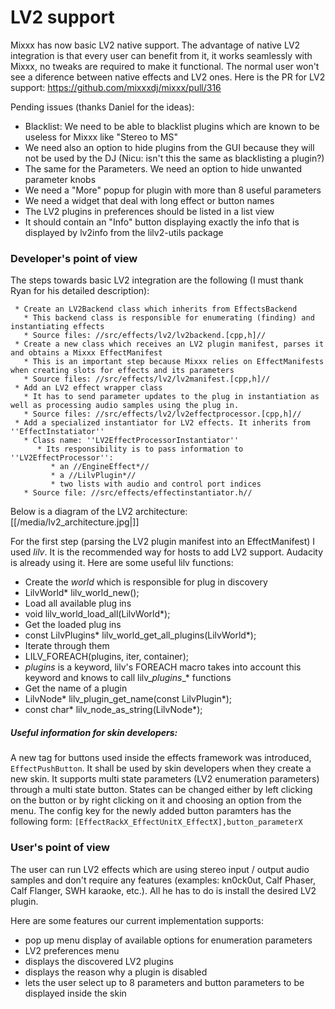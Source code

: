 # LV2 support

Mixxx has now basic LV2 native support. The advantage of native LV2
integration is that every user can benefit from it, it works seamlessly
with Mixxx, no tweaks are required to make it functional. The normal
user won't see a diference between native effects and LV2 ones. Here is
the PR for LV2 support: <https://github.com/mixxxdj/mixxx/pull/316>

Pending issues (thanks Daniel for the ideas):  

  - Blacklist: We need to be able to blacklist plugins which are known
    to be useless for Mixxx like "Stereo to MS"
  - We need also an option to hide plugins from the GUI because they
    will not be used by the DJ (Nicu: isn't this the same as
    blacklisting a plugin?)
  - The same for the Parameters. We need an option to hide unwanted
    parameter knobs
  - We need a "More" popup for plugin with more than 8 useful parameters
  - We need a widget that deal with long effect or button names
  - The LV2 plugins in preferences should be listed in a list view
  - It should contain an "Info" button displaying exactly the info that
    is displayed by lv2info from the lilv2-utils package

### Developer's point of view

The steps towards basic LV2 integration are the following (I must thank
Ryan for his detailed description):

``` 
 * Create an LV2Backend class which inherits from EffectsBackend
   * This backend class is responsible for enumerating (finding) and instantiating effects
   * Source files: //src/effects/lv2/lv2backend.[cpp,h]//
 * Create a new class which receives an LV2 plugin manifest, parses it and obtains a Mixxx EffectManifest
   * This is an important step because Mixxx relies on EffectManifests when creating slots for effects and its parameters
   * Source files: //src/effects/lv2/lv2manifest.[cpp,h]//
 * Add an LV2 effect wrapper class
   * It has to send parameter updates to the plug in instantiation as well as processing audio samples using the plug in.
   * Source files: //src/effects/lv2/lv2effectprocessor.[cpp,h]//
 * Add a specialized instantiator for LV2 effects. It inherits from ''EffectInstatiator''
   * Class name: ''LV2EffectProcessorInstantiator''
      * Its responsibility is to pass information to ''LV2EffectProcessor'':
         * an //EngineEffect*//
         * a //LilvPlugin*//
         * two lists with audio and control port indices
   * Source file: //src/effects/effectinstantiator.h//
```

Below is a diagram of the LV2 architecture:  
[[/media/lv2_architecture.jpg|]]

For the first step (parsing the LV2 plugin manifest into an
EffectManifest) I used *lilv*. It is the recommended way for hosts to
add LV2 support. Audacity is already using it. Here are some useful lilv
functions:

  - Create the *world* which is responsible for plug in discovery
  - LilvWorld\* lilv\_world\_new();
  - Load all available plug ins
  - void lilv\_world\_load\_all(LilvWorld\*);
  - Get the loaded plug ins
  - const LilvPlugins\* lilv\_world\_get\_all\_plugins(LilvWorld\*);
  - Iterate through them
  - LILV\_FOREACH(plugins, iter, container);
  - *plugins* is a keyword, lilv's FOREACH macro takes into account this
    keyword and knows to call lilv\_*plugins*\_\* functions
  - Get the name of a plugin
  - LilvNode\* lilv\_plugin\_get\_name(const LilvPlugin\*);
  - const char\* lilv\_node\_as\_string(LilvNode\*);

##### Useful information for skin developers:

A new tag for buttons used inside the effects framework was introduced,
`EffectPushButton`. It shall be used by skin developers when they create
a new skin. It supports multi state parameters (LV2 enumeration
parameters) through a multi state button. States can be changed either
by left clicking on the button or by right clicking on it and choosing
an option from the menu. The config key for the newly added button
paramters has the following form:
`[EffectRackX_EffectUnitX_EffectX],button_parameterX`

  
  

### User's point of view

The user can run LV2 effects which are using stereo input / output audio
samples and don't require any features (examples: kn0ck0ut, Calf Phaser,
Calf Flanger, SWH karaoke, etc.). All he has to do is install the
desired LV2 plugin.

Here are some features our current implementation supports:

  - pop up menu display of available options for enumeration parameters
  - LV2 preferences menu
  - displays the discovered LV2 plugins
  - displays the reason why a plugin is disabled
  - lets the user select up to 8 parameters and button parameters to be
    displayed inside the skin
